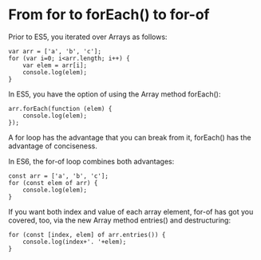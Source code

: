 # From for to forEach() to for-of 

Prior to ES5, you iterated over Arrays as follows:

```
var arr = ['a', 'b', 'c'];
for (var i=0; i<arr.length; i++) {
    var elem = arr[i];
    console.log(elem);
}
```

In ES5, you have the option of using the Array method forEach():

```
arr.forEach(function (elem) {
    console.log(elem);
});
```

A for loop has the advantage that you can break from it, forEach() has the advantage of conciseness.

In ES6, the for-of loop combines both advantages:

```
const arr = ['a', 'b', 'c'];
for (const elem of arr) {
    console.log(elem);
}
```

If you want both index and value of each array element, for-of has got you covered, too, via the new Array method entries() and destructuring:

```
for (const [index, elem] of arr.entries()) {
    console.log(index+'. '+elem);
}
```
